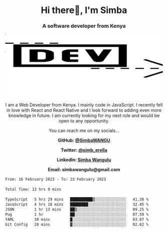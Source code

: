 
<h1 align="center"> Hi there👋, I'm Simba</h1>
<h3 align="center">A software developer from Kenya</h3>

<img src="/arrow-svgrepo-com.svg" margin="auto" width="100%" height="200px">


<p align="center">I am a Web Developer from Kenya. I mainly code in JavaScript. I recently fell in love with React and React Native and I look forward to adding even more knowledge in future. I am currently looking for my next role and would be open to any opportunity.</p>

<p align="center">You can reach me on my socials... </p>

<div align="center">

__<p>  GitHub: [@SimbaWANGU](https://github.com/SimbaWANGU)__  </p>
__<p> Twitter: [@simb_erella](https://twitter.com/simb_erella)__ </p>
__<p> LinkedIn: [Simba Wangulu](https://www.linkedin.com/in/simba-wangulu/)__ </p>
__<p> Email: simbawangulu@gmail.com__ </p>

</div>

<!--START_SECTION:waka-->

```text
From: 16 February 2023 - To: 23 February 2023

Total Time: 13 hrs 9 mins

TypeScript   5 hrs 29 mins   ██████████▒░░░░░░░░░░░░░░   41.38 %
JavaScript   4 hrs 18 mins   ████████░░░░░░░░░░░░░░░░░   32.45 %
JSON         1 hr 13 mins    ██▒░░░░░░░░░░░░░░░░░░░░░░   09.25 %
Pug          1 hr            ██░░░░░░░░░░░░░░░░░░░░░░░   07.59 %
YAML         30 mins         █░░░░░░░░░░░░░░░░░░░░░░░░   03.87 %
Git Config   20 mins         ▓░░░░░░░░░░░░░░░░░░░░░░░░   02.62 %
```

<!--END_SECTION:waka-->
